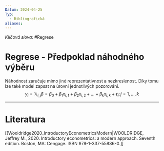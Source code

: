 ```yaml
---
Datum: 2024-04-25
Typ:
  - Bibliografická
aliases:
---
```

*Klíčová slova:* #Regrese 
# Regrese - Předpoklad náhodného výběru
Náhodnost zaručuje mimo jiné reprezentativnost a nezkreslenost. Díky tomu lze také model zapsat na úrovni jednotlivých pozorování.
$$
y_i = 
\mathbb X_{i, j}\beta =
\beta_0 + \beta_1x_{i,1} + \beta_2x_{i,2} + \dots + \beta_kx_{i,k} + \epsilon_i; j = 1, \dots, k
$$
- - -
# Literatura
[[Wooldridge2020_IntroductoryEconometricsModern|WOOLDRIDGE, Jeffrey M., 2020. Introductory econometrics: a modern approach. Seventh edition. Boston, MA: Cengage. ISBN 978-1-337-55886-0.]]